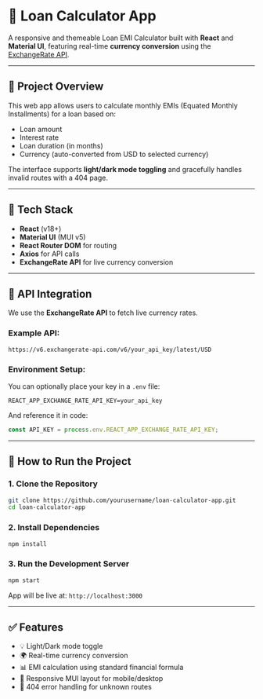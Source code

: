 # 💸 Loan Calculator App

A responsive and themeable Loan EMI Calculator built with **React** and **Material UI**, featuring real-time **currency conversion** using the [ExchangeRate API](https://www.exchangerate-api.com/).

---

## 📌 Project Overview

This web app allows users to calculate monthly EMIs (Equated Monthly Installments) for a loan based on:

* Loan amount
* Interest rate
* Loan duration (in months)
* Currency (auto-converted from USD to selected currency)

The interface supports **light/dark mode toggling** and gracefully handles invalid routes with a 404 page.

---

## 🧰 Tech Stack

* **React** (v18+)
* **Material UI** (MUI v5)
* **React Router DOM** for routing
* **Axios** for API calls
* **ExchangeRate API** for live currency conversion

---


## 🔑 API Integration

We use the **ExchangeRate API** to fetch live currency rates.

### Example API:

```
https://v6.exchangerate-api.com/v6/your_api_key/latest/USD
```

### Environment Setup:

You can optionally place your key in a `.env` file:

```env
REACT_APP_EXCHANGE_RATE_API_KEY=your_api_key
```

And reference it in code:

```js
const API_KEY = process.env.REACT_APP_EXCHANGE_RATE_API_KEY;
```

---

## 🚀 How to Run the Project

### 1. Clone the Repository

```bash
git clone https://github.com/yourusername/loan-calculator-app.git
cd loan-calculator-app
```

### 2. Install Dependencies

```bash
npm install
```

### 3. Run the Development Server

```bash
npm start
```

App will be live at: `http://localhost:3000`

---

## ✅ Features

* 💡 Light/Dark mode toggle
* 🌍 Real-time currency conversion
* 📊 EMI calculation using standard financial formula
* 📱 Responsive MUI layout for mobile/desktop
* 🚫 404 error handling for unknown routes

